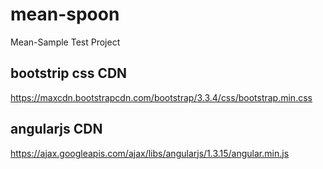 # mean-spoon
Mean-Sample Test Project

## bootstrip css CDN 
https://maxcdn.bootstrapcdn.com/bootstrap/3.3.4/css/bootstrap.min.css

## angularjs CDN
https://ajax.googleapis.com/ajax/libs/angularjs/1.3.15/angular.min.js
